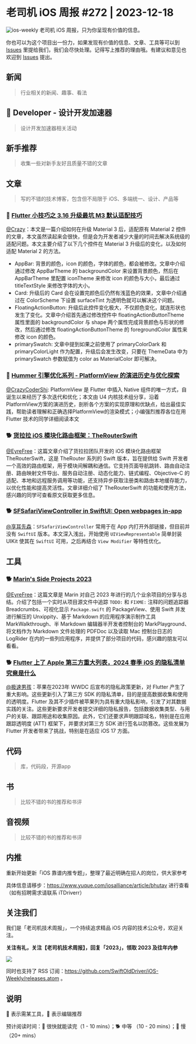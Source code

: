 # 老司机 iOS 周报 #272 | 2023-12-18

![ios-weekly](https://github.com/SwiftOldDriver/iOS-Weekly/blob/master/assets/ios-weekly.png?raw=true)
老司机 iOS 周报，只为你呈现有价值的信息。

你也可以为这个项目出一份力，如果发现有价值的信息、文章、工具等可以到 [Issues](https://github.com/SwiftOldDriver/iOS-Weekly/issues) 里提给我们，我们会尽快处理。记得写上推荐的理由哦。有建议和意见也欢迎到 [Issues](https://github.com/SwiftOldDriver/iOS-Weekly/issues) 提出。

## 新闻

> 行业相关的新闻、趣事、看法

##  Developer - 设计开发加速器

> 设计开发加速器相关活动

## 新手推荐

> 收集一些对新手友好且质量不错的文章

## 文章

> 写的不错的技术博客，包含但不局限于 iOS、多端统一、设计、产品等

### 🐎 [Flutter 小技巧之 3.16 升级最坑 M3 默认适配技巧](https://mp.weixin.qq.com/s/SIEYjZn0gKNMCGlPeg1rGw)

[@Crazy](https://github.com/jiyan135960)：本文是一篇介绍如何在升级 Material 3 后，适配原有 Material 2 控件的文章，本文虽然读起来会很快，但是会为开发者减少大量的时间去解决系统级的适配问题。本文主要介绍了以下几个控件在 Material 3 升级后的变化，以及如何适配 Material 2 的方法。

- AppBar: 背景的颜色，icon 的颜色，字体的颜色，都会被修改。文章中介绍通过修改 AppBarTheme 的 backgroundColor 来设置背景颜色，然后在  AppBarTheme 里配置 iconTheme 来修改 icon 的颜色与大小，最后通过 titleTextStyle 来修改字体的大小。
- Card: 升级后的 Card 会在设置完颜色后仍然有浅蓝色的效果，文章中介绍通过在 ColorScheme 下设置  surfaceTint 为透明色就可以解决这个问题。
- FloatingActionButton: 升级后此控件变化极大，不仅颜色变化，就连形状也发生了变化。文章中介绍首先通过修改控件中 floatingActionButtonTheme 属性里面的 backgroundColor 与 shape 两个属性完成背景颜色与形状的修改，然后通过修改 floatingActionButtonTheme 的 foregroundColor 属性来修改 icon 的颜色。
- primarySwatch: 文章中提到如果之前使用了 primaryColorDark 和  primaryColorLight 作为配置，升级后会发生改变，只要在 ThemeData 中为 primarySwatch 参数赋值为 color as MaterialColor 即可解决。

### 🐢 [Hummer 引擎优化系列 - PlatformView 的演进历史与优化探索](https://mp.weixin.qq.com/s/R3UUlgEPVR909NB_Jz6o-w)

[@CrazyCoderShi](https://github.com/CrazyCoderShi): PlatformView 是 Flutter 中插入 Native 组件的唯一方式，自诞生以来经历了多次迭代和优化；本文由 U4 内核技术组分享，沿着PlatformView方案的演进历史，剖析各个方案的实现原理和优缺点，给出最佳实践，帮助读者理解和正确选择PlatformView的渲染模式；小编强烈推荐各位在用 Flutter 技术的同学详细阅读本文

### 🐕 [货拉拉 iOS 模块化路由框架：TheRouterSwift](https://juejin.cn/post/7281889329584275471)

[@EyreFree](https://github.com/eyrefree)：这篇文章介绍了货拉拉团队开发的 iOS 模块化路由框架 TheRouterSwift，这是 TheRouter 系列的 Swift 版本，旨在提供给 Swift 开发者一个高效的路由框架，用于模块间解耦和通信。它支持页面导航跳转、路由自动注册、路由映射文件导出、服务自动注册、动态化能力、链式编程、Objective-C 的适配、本地和远程服务调用等功能，还支持异步获取注册类和路由本地缓存能力，以优化性能和提高灵活性。文章详细介绍了 TheRouterSwift 的功能和使用方法，感兴趣的同学可查看原文获取更多信息。

### 🐕 [SFSafariViewController in SwiftUI: Open webpages in-app](https://www.avanderlee.com/swiftui/sfsafariviewcontroller-open-webpages-in-app/)
[@享耳先森](https://github.com/iblacksun)：`SFSafariViewController` 常用于在 App 内打开外部链接，但目前并没有 `SwiftUI` 版本。本文深入浅出，开始使用 `UIViewRepresentable` 简单封装 UIKit 使其在 `SwiftUI` 可用，之后再结合 `View Modifier` 等特性优化。

## 工具

### 🐕 [Marin's Side Projects 2023](https://trycombine.com/posts/marin-side-projects-2023)

[@EyreFree](https://github.com/eyrefree)：这篇文章是 Marin 对自己 2023 年进行的几个业余项目的分享与总结。介绍了包括一个实时从项目源文件中追踪 `TODO:` 和 `FIXME:` 注释的问题追踪器 Breadcrumbs、可视化显示 `Package.swift` 的 PackageView、使用 Swift 并发进行解压的 Unxippity、基于 Markdown 的应用程序演示制作工具 MarkWalkthrough、半 Markdown 编辑器半开发者控制台的 MarkPlayground、将文档作为 Markdown 文件处理的 PDFDoc 以及读取 Mac 控制台日志的 LogRider 在内的一些列应用程序，并提供了部分项目的代码，感兴趣的朋友可以看看。

### 🐕 [Flutter 上了 Apple 第三方重大列表，2024 春季 iOS 的隐私清单究竟是什么](https://mp.weixin.qq.com/s/Z5rc2ud3hJ2k7hN7EItyPA)

[@极速男孩](https://github.com/ztlyyznf001)：苹果在2023年 WWDC 后宣布的隐私政策更新，对 Flutter 产生了重大影响。这些更新引入了第三方 SDK 的隐私清单，目的是提高数据收集和使用的透明度。Flutter 及其不少插件被苹果列为具有重大隐私影响，引发了对其数据实践的关注。这些更新要求开发者提交详细的隐私报告，包括数据收集类型、与用户的关联、跟踪用途和收集原因。此外，它们还要求声明跟踪域名，特别是在应用跟踪透明度 (ATT) 框架下，并要求对第三方 SDK 进行签名以防篡改。这些发展为 Flutter 开发者带来了挑战，特别是在适应 iOS 17 方面。

## 代码

> 库，代码段，开源app

## 书

> 比较不错的书的推荐和书评

## 音视频

> 比较不错的书的推荐和书评

## 内推

重新开始更新「iOS 靠谱内推专题」，整理了最近明确在招人的岗位，供大家参考

具体信息请移步：https://www.yuque.com/iosalliance/article/bhutav 进行查看（如有招聘需求请联系 iTDriverr）

## 关注我们

我们是「老司机技术周报」，一个持续追求精品 iOS 内容的技术公众号，欢迎关注。

**关注有礼，关注【老司机技术周报】，回复「2023」，领取 2023 及往年内参**

![](https://github.com/SwiftOldDriver/iOS-Weekly/blob/master/assets/qrcode_for_wechat.jpg?raw=true)

同时也支持了 RSS 订阅：https://github.com/SwiftOldDriver/iOS-Weekly/releases.atom 。

## 说明

🚧 表示需某工具，🌟 表示编辑推荐

预计阅读时间：🐎 很快就能读完（1 - 10 mins）；🐕 中等 （10 - 20 mins）；🐢 慢（20+ mins）
